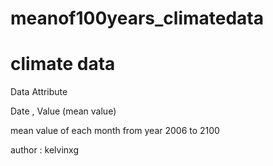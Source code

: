 # meanof100years_climatedata
# climate data

Data Attribute

Date , Value (mean value)

mean value of each month from year 2006 to 2100

author : kelvinxg
